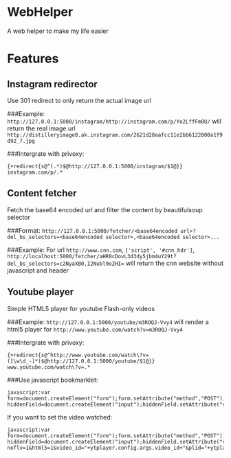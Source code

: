 WebHelper
=========

A web helper to make my life easier


Features
========

Instagram redirector
--------------------
Use 301 redirect to only return the actual image url

###Example:
`http://127.0.0.1:5000/instagram/http://instagram.com/p/Yo2LffFm0U/` will return the real image url ` http://distilleryimage0.ak.instagram.com/2621d28aafcc11e2bb6122000a1f9d92_7.jpg`

###Intergrate with privoxy:
```
{+redirect{s@^(.*)$@http://127.0.0.1:5000/instagram/$1@}}
instagram.com/p/.*
```

Content fetcher
---------------
Fetch the base64 encoded url and filter the content by beautifulsoup selector

###Format:
`http://127.0.0.1:5000/fetcher/<base64encoded url>?del_bs_selectors=<base64encoded selector>,<base64encoded selector>...`

###Example:
For url `http://www.cnn.com`, `['script', '#cnn_hdr']`, `http://localhost:5000/fetcher/aHR0cDovL3d3dy5jbm4uY29t?del_bs_selectors=c2NyaXB0,I2Nubl9oZHI=` will return the cnn website without javascript and header

Youtube player
--------------
Simple HTML5 player for youtube Flash-only videos

###Example:
`http://127.0.0.1:5000/youtube/m3ROQJ-Vvy4` will render a html5 player for `http://www.youtube.com/watch?v=m3ROQJ-Vvy4`

###Intergrate with privoxy:
```
{+redirect{s@^http://www.youtube.com/watch\?v=([\w\d_-]*)$@http://127.0.0.1:5000/youtube/$1@}}
www.youtube.com/watch\?v=.*
```

###Use javascript bookmarklet:
```
javascript:var form=document.createElement("form");form.setAttribute("method","POST");form.setAttribute("action","http://127.0.0.1:5000/youtube/"+ytplayer.config.args.video_id);var hiddenField=document.createElement("input");hiddenField.setAttribute("value",btoa(ytplayer.config.args.url_encoded_fmt_stream_map));hiddenField.setAttribute("name","video_data");form.appendChild(hiddenField);document.body.appendChild(form);form.submit();
```

If you want to set the video watched:
```
javascript:var form=document.createElement("form");form.setAttribute("method","POST");form.setAttribute("action","http://127.0.0.1:5000/youtube/"+ytplayer.config.args.video_id);var hiddenField=document.createElement("input");hiddenField.setAttribute("value",btoa(ytplayer.config.args.url_encoded_fmt_stream_map));hiddenField.setAttribute("name","video_data");form.appendChild(hiddenField);hiddenField=document.createElement("input");hiddenField.setAttribute("value",btoa("http://www.youtube.com/user_watch?noflv=1&html5=1&video_id="+ytplayer.config.args.video_id+"&plid="+ytplayer.config.args.plid+"&referrer&fmt=18&ptk=youtube_none&skl=false&ucid="+ytplayer.config.args.ucid+"&ns=yt&el=detailpage&fexp="+ytplayer.config.args.fexp));hiddenField.setAttribute("name","watch_url");form.appendChild(hiddenField);document.body.appendChild(form);form.submit();
```

